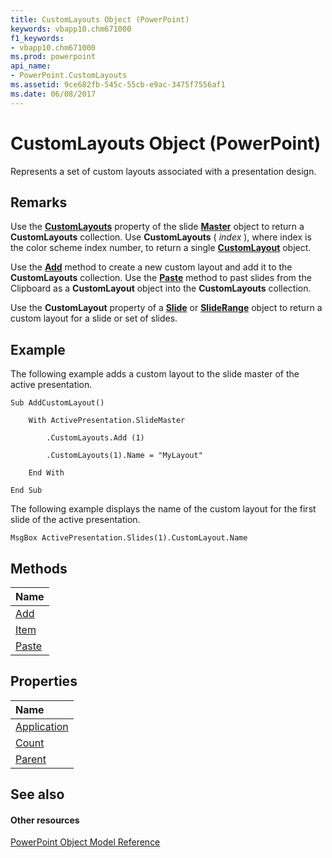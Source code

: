 ```yaml
---
title: CustomLayouts Object (PowerPoint)
keywords: vbapp10.chm671000
f1_keywords:
- vbapp10.chm671000
ms.prod: powerpoint
api_name:
- PowerPoint.CustomLayouts
ms.assetid: 9ce682fb-545c-55cb-e9ac-3475f7556af1
ms.date: 06/08/2017
---
```



# CustomLayouts Object (PowerPoint)

Represents a set of custom layouts associated with a presentation design.


## Remarks

Use the  **[CustomLayouts](http://msdn.microsoft.com/library/8364388f-71be-c6b7-5ab0-4150e6f62feb%28Office.15%29.aspx)** property of the slide **[Master](master-object-powerpoint.md)** object to return a **CustomLayouts** collection. Use **CustomLayouts** ( _index_ ), where index is the color scheme index number, to return a single **[CustomLayout](customlayout-object-powerpoint.md)** object.

Use the  **[Add](http://msdn.microsoft.com/library/d22dc23a-cb03-ab32-fd27-e360377369a9%28Office.15%29.aspx)** method to create a new custom layout and add it to the **CustomLayouts** collection. Use the **[Paste](http://msdn.microsoft.com/library/d4fcd2db-3d6b-0c59-6ea3-f9aadf90ed04%28Office.15%29.aspx)** method to past slides from the Clipboard as a **CustomLayout** object into the **CustomLayouts** collection.

Use the  **CustomLayout** property of a **[Slide](slide-object-powerpoint.md)** or **[SlideRange](http://msdn.microsoft.com/library/440ab59d-744a-209f-bf28-d0acd3a21e1a%28Office.15%29.aspx)** object to return a custom layout for a slide or set of slides.


## Example

The following example adds a custom layout to the slide master of the active presentation.


```
Sub AddCustomLayout()

    With ActivePresentation.SlideMaster

        .CustomLayouts.Add (1)

        .CustomLayouts(1).Name = "MyLayout"

    End With

End Sub
```

The following example displays the name of the custom layout for the first slide of the active presentation.




```
MsgBox ActivePresentation.Slides(1).CustomLayout.Name
```


## Methods



|**Name**|
|:-----|
|[Add](http://msdn.microsoft.com/library/d22dc23a-cb03-ab32-fd27-e360377369a9%28Office.15%29.aspx)|
|[Item](http://msdn.microsoft.com/library/1b88423a-0dc4-d45e-fe54-ee6ab6acfc62%28Office.15%29.aspx)|
|[Paste](http://msdn.microsoft.com/library/d4fcd2db-3d6b-0c59-6ea3-f9aadf90ed04%28Office.15%29.aspx)|

## Properties



|**Name**|
|:-----|
|[Application](http://msdn.microsoft.com/library/56cea099-6d63-c0f7-6af2-c74a649ecb83%28Office.15%29.aspx)|
|[Count](http://msdn.microsoft.com/library/9267940e-244b-6f22-a517-2ec5728f40fa%28Office.15%29.aspx)|
|[Parent](http://msdn.microsoft.com/library/90d228bc-edc3-2911-3629-892843970746%28Office.15%29.aspx)|

## See also


#### Other resources


[PowerPoint Object Model Reference](http://msdn.microsoft.com/library/00acd64a-5896-0459-39af-98df2849849e%28Office.15%29.aspx)
